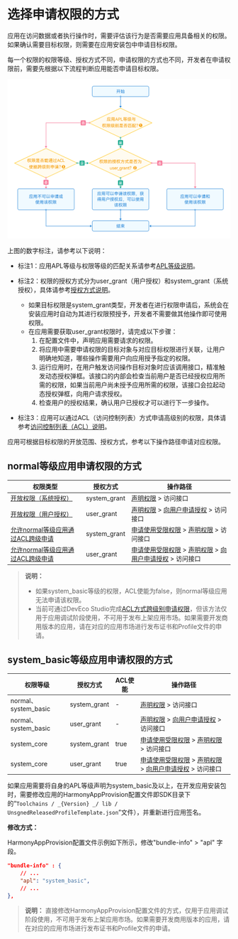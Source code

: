 # 选择申请权限的方式

应用在访问数据或者执行操作时，需要评估该行为是否需要应用具备相关的权限。如果确认需要目标权限，则需要在应用安装包中申请目标权限。

每一个权限的权限等级、授权方式不同，申请权限的方式也不同，开发者在申请权限前，需要先根据以下流程判断应用能否申请目标权限。

![zh-cn_image_0000001698506718](figures/zh-cn_image_0000001698506718.png)

上图的数字标注，请参考以下说明：

- 标注1：应用APL等级与权限等级的匹配关系请参考[APL等级说明](app-permission-mgmt-overview.md#权限机制中的基本概念)。

- 标注2：权限的授权方式分为user_grant（用户授权）和system_grant（系统授权），具体请参考[授权方式说明](app-permission-mgmt-overview.md#授权方式)。
  - 如果目标权限是system_grant类型，开发者在进行权限申请后，系统会在安装应用时自动为其进行权限预授予，开发者不需要做其他操作即可使用权限。
  - 在应用需要获取user_grant权限时，请完成以下步骤：
     1. 在配置文件中，声明应用需要请求的权限。
     2. 将应用中需要申请权限的目标对象与对应目标权限进行关联，让用户明确地知道，哪些操作需要用户向应用授予指定的权限。
     3. 运行应用时，在用户触发访问操作目标对象时应该调用接口，精准触发动态授权弹框。该接口的内部会检查当前用户是否已经授权应用所需的权限，如果当前用户尚未授予应用所需的权限，该接口会拉起动态授权弹框，向用户请求授权。
     4. 检查用户的授权结果，确认用户已授权才可以进行下一步操作。

- 标注3：应用可以通过ACL（访问控制列表）方式申请高级别的权限，具体请参考<!--RP1-->[访问控制列表（ACL）说明](app-permission-mgmt-overview.md#权限机制中的基本概念)。<!--RP1End-->

应用可根据目标权限的开放范围、授权方式，参考以下操作路径申请对应权限。

## <!--Del-->normal等级<!--DelEnd-->应用申请权限的方式

| 权限类型 | 授权方式 | 操作路径 |
| -------- | -------- | -------- |
| [开放权限（系统授权）](permissions-for-all.md) | system_grant | [声明权限](declare-permissions.md) &gt; 访问接口 | 
| [开放权限（用户授权）](permissions-for-all-user.md) | user_grant  | [声明权限](declare-permissions.md) &gt; [向用户申请授权](request-user-authorization.md) &gt; 访问接口 | 
| <!--DelRow-->[允许normal等级应用通过ACL跨级申请](permissions-for-system-apps.md#system_grant允许acl跨级申请) | system_grant | [申请使用受限权限](declare-permissions-in-acl.md) &gt; [声明权限](declare-permissions.md) &gt; 访问接口 | 
| <!--DelRow-->[允许normal等级应用通过ACL跨级申请](permissions-for-system-apps.md#user_grant允许acl跨级申请) | user_grant | [申请使用受限权限](declare-permissions-in-acl.md) &gt; [声明权限](declare-permissions.md) &gt; [向用户申请授权](request-user-authorization.md) &gt; 访问接口 |
<!--RP2--><!--RP2End-->

<!--Del-->
> **说明：**
>
> - 如果system_basic等级的权限，ACL使能为false，则normal等级应用无法申请该权限。
> - 当前可通过DevEco Studio完成[ACL方式跨级别申请权限](https://developer.huawei.com/consumer/cn/doc/harmonyos-guides/ide-signing-0000001587684945)，但该方法仅用于应用调试阶段使用，不可用于发布上架应用市场。如果需要开发商用版本的应用，请在对应的应用市场进行发布证书和Profile文件的申请。

## system_basic等级应用申请权限的方式

| 权限等级 | 授权方式 | ACL使能 | 操作路径 | 
| -------- | -------- | -------- | -------- |
| normal、system_basic | system_grant | - | [声明权限](declare-permissions.md) &gt; 访问接口 | 
| normal、system_basic | user_grant | - | [声明权限](declare-permissions.md) &gt; [向用户申请授权](request-user-authorization.md) &gt; 访问接口 | 
| system_core | system_grant | true | [申请使用受限权限](declare-permissions-in-acl.md) &gt; [声明权限](declare-permissions.md) &gt; 访问接口 | 
| system_core | user_grant | true | [申请使用受限权限](declare-permissions-in-acl.md) &gt; [声明权限](declare-permissions.md) &gt; [向用户申请授权](request-user-authorization.md) &gt; 访问接口 | 

如果应用需要将自身的APL等级声明为system_basic及以上，在开发应用安装包时，需要修改应用的HarmonyAppProvision配置文件即SDK目录下的“`Toolchains / _{Version} _/ lib / UnsgnedReleasedProfileTemplate.json`”文件），并重新进行应用签名。

**修改方式：**

HarmonyAppProvision配置文件示例如下所示，修改"bundle-info" &gt; "apl" 字段。

```json
"bundle-info" : {
    // ...
    "apl": "system_basic",
    // ...
},
```

> **说明：**
> 直接修改HarmonyAppProvision配置文件的方式，仅用于应用调试阶段使用，不可用于发布上架应用市场。如果需要开发商用版本的应用，请在对应的应用市场进行发布证书和Profile文件的申请。

<!--DelEnd-->